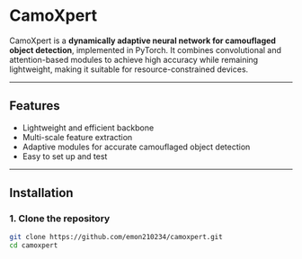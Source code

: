 # CamoXpert

CamoXpert is a **dynamically adaptive neural network for camouflaged object detection**, implemented in PyTorch. It combines convolutional and attention-based modules to achieve high accuracy while remaining lightweight, making it suitable for resource-constrained devices.

---

## Features

- Lightweight and efficient backbone
- Multi-scale feature extraction
- Adaptive modules for accurate camouflaged object detection
- Easy to set up and test

---

## Installation

### 1. Clone the repository
```bash
git clone https://github.com/emon210234/camoxpert.git
cd camoxpert
